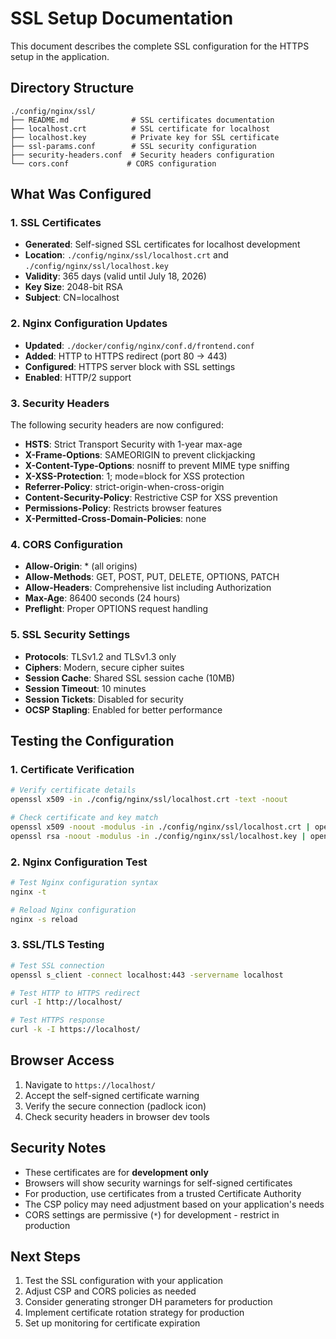 # SSL Setup Documentation

This document describes the complete SSL configuration for the HTTPS setup in the application.

## Directory Structure

```
./config/nginx/ssl/
├── README.md              # SSL certificates documentation
├── localhost.crt          # SSL certificate for localhost
├── localhost.key          # Private key for SSL certificate
├── ssl-params.conf        # SSL security configuration
├── security-headers.conf  # Security headers configuration
└── cors.conf             # CORS configuration
```

## What Was Configured

### 1. SSL Certificates
- **Generated**: Self-signed SSL certificates for localhost development
- **Location**: `./config/nginx/ssl/localhost.crt` and `./config/nginx/ssl/localhost.key`
- **Validity**: 365 days (valid until July 18, 2026)
- **Key Size**: 2048-bit RSA
- **Subject**: CN=localhost

### 2. Nginx Configuration Updates
- **Updated**: `./docker/config/nginx/conf.d/frontend.conf`
- **Added**: HTTP to HTTPS redirect (port 80 → 443)
- **Configured**: HTTPS server block with SSL settings
- **Enabled**: HTTP/2 support

### 3. Security Headers
The following security headers are now configured:
- **HSTS**: Strict Transport Security with 1-year max-age
- **X-Frame-Options**: SAMEORIGIN to prevent clickjacking
- **X-Content-Type-Options**: nosniff to prevent MIME type sniffing
- **X-XSS-Protection**: 1; mode=block for XSS protection
- **Referrer-Policy**: strict-origin-when-cross-origin
- **Content-Security-Policy**: Restrictive CSP for XSS prevention
- **Permissions-Policy**: Restricts browser features
- **X-Permitted-Cross-Domain-Policies**: none

### 4. CORS Configuration
- **Allow-Origin**: * (all origins)
- **Allow-Methods**: GET, POST, PUT, DELETE, OPTIONS, PATCH
- **Allow-Headers**: Comprehensive list including Authorization
- **Max-Age**: 86400 seconds (24 hours)
- **Preflight**: Proper OPTIONS request handling

### 5. SSL Security Settings
- **Protocols**: TLSv1.2 and TLSv1.3 only
- **Ciphers**: Modern, secure cipher suites
- **Session Cache**: Shared SSL session cache (10MB)
- **Session Timeout**: 10 minutes
- **Session Tickets**: Disabled for security
- **OCSP Stapling**: Enabled for better performance

## Testing the Configuration

### 1. Certificate Verification
```bash
# Verify certificate details
openssl x509 -in ./config/nginx/ssl/localhost.crt -text -noout

# Check certificate and key match
openssl x509 -noout -modulus -in ./config/nginx/ssl/localhost.crt | openssl md5
openssl rsa -noout -modulus -in ./config/nginx/ssl/localhost.key | openssl md5
```

### 2. Nginx Configuration Test
```bash
# Test Nginx configuration syntax
nginx -t

# Reload Nginx configuration
nginx -s reload
```

### 3. SSL/TLS Testing
```bash
# Test SSL connection
openssl s_client -connect localhost:443 -servername localhost

# Test HTTP to HTTPS redirect
curl -I http://localhost/

# Test HTTPS response
curl -k -I https://localhost/
```

## Browser Access

1. Navigate to `https://localhost/`
2. Accept the self-signed certificate warning
3. Verify the secure connection (padlock icon)
4. Check security headers in browser dev tools

## Security Notes

- These certificates are for **development only**
- Browsers will show security warnings for self-signed certificates
- For production, use certificates from a trusted Certificate Authority
- The CSP policy may need adjustment based on your application's needs
- CORS settings are permissive (`*`) for development - restrict in production

## Next Steps

1. Test the SSL configuration with your application
2. Adjust CSP and CORS policies as needed
3. Consider generating stronger DH parameters for production
4. Implement certificate rotation strategy for production
5. Set up monitoring for certificate expiration
